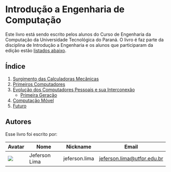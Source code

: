 
# Introdução a Engenharia de Computação

Este livro está sendo escrito pelos alunos do Curso de Engenharia da Computação da Universidade Tecnológica do Paraná. O livro é faz parte da disciplina de Introdução a Engenharia e os alunos que participaram da edição estão [listados abaixo](#Autores).

## Índice

1. [Surgimento das Calculadoras Mecânicas](capitulos/surgimento_das_calculadoras_mecanicas.md)
1. [Primeiros Computadores]()
1. [Evolução dos Computadores Pessoais e sua Interconexão]()
    - [Primeira Geração]()
1. [Computação Móvel]()
1. [Futuro]()




## Autores
Esse livro foi escrito por:

| Avatar | Nome | Nickname | Email |
| ------ | ---- | -------- | ----- |
| ![](https://gitlab.com/uploads/-/system/user/avatar/2578394/avatar.png?width=400)  | Jeferson Lima | jeferson.lima | [jeferson.lima@utfpr.edu.br](mailto:jeferson.lima@utfpr.edu.br)
